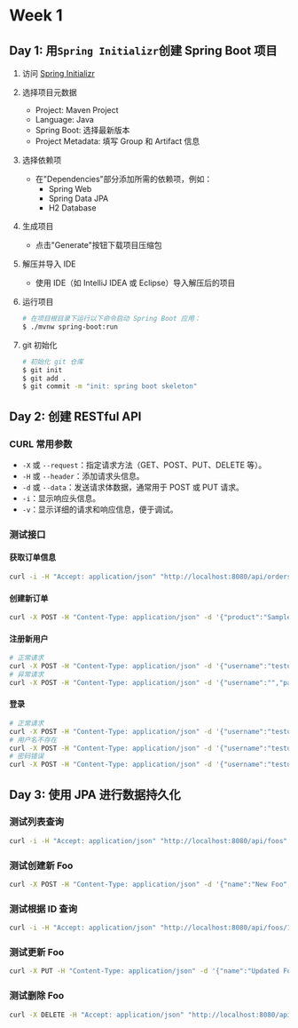 # Week 1

## Day 1: 用`Spring Initializr`创建 Spring Boot 项目

1. 访问 [Spring Initializr](https://start.spring.io/)
2. 选择项目元数据
   - Project: Maven Project
   - Language: Java
   - Spring Boot: 选择最新版本
   - Project Metadata: 填写 Group 和 Artifact 信息
3. 选择依赖项
   - 在"Dependencies"部分添加所需的依赖项，例如：
     - Spring Web
     - Spring Data JPA
     - H2 Database
4. 生成项目
   - 点击"Generate"按钮下载项目压缩包
5. 解压并导入 IDE
   - 使用 IDE（如 IntelliJ IDEA 或 Eclipse）导入解压后的项目
6. 运行项目

   ```bash
   # 在项目根目录下运行以下命令启动 Spring Boot 应用：
   $ ./mvnw spring-boot:run
   ```

7. git 初始化

   ```bash
   # 初始化 git 仓库
   $ git init
   $ git add .
   $ git commit -m "init: spring boot skeleton"
   ```

## Day 2: 创建 RESTful API

### CURL 常用参数

- `-X` 或 `--request`：指定请求方法（GET、POST、PUT、DELETE 等）。
- `-H` 或 `--header`：添加请求头信息。
- `-d` 或 `--data`：发送请求体数据，通常用于 POST 或 PUT 请求。
- `-i`：显示响应头信息。
- `-v`：显示详细的请求和响应信息，便于调试。

### 测试接口

#### 获取订单信息

```bash
curl -i -H "Accept: application/json" "http://localhost:8080/api/orders/1"
```

#### 创建新订单

```bash
curl -X POST -H "Content-Type: application/json" -d '{"product":"Sample Product","quantity":2}' http://localhost:8080/api/orders
```

#### 注册新用户

```bash
# 正常请求
curl -X POST -H "Content-Type: application/json" -d '{"username":"testuser","password":"testpass"}' http://localhost:8080/api/users/register
# 异常请求
curl -X POST -H "Content-Type: application/json" -d '{"username":"","password":""}' http://localhost:8080/api/users/register
```

#### 登录

```bash
# 正常请求
curl -X POST -H "Content-Type: application/json" -d '{"username":"testuser","password":"testpass"}' http://localhost:8080/api/users/login
# 用户名不存在
curl -X POST -H "Content-Type: application/json" -d '{"username":"testusera","password":"testpass"}' http://localhost:8080/api/users/login
# 密码错误
curl -X POST -H "Content-Type: application/json" -d '{"username":"testuser","password":"wrongpass"}' http://localhost:8080/api/users/login
```

## Day 3: 使用 JPA 进行数据持久化

### 测试列表查询

```bash
curl -i -H "Accept: application/json" "http://localhost:8080/api/foos"
```

### 测试创建新 Foo

```bash
curl -X POST -H "Content-Type: application/json" -d '{"name":"New Foo","description":"This is a new foo"}' http://localhost:8080/api/foos
```

### 测试根据 ID 查询

```bash
curl -i -H "Accept: application/json" "http://localhost:8080/api/foos/1"
```

### 测试更新 Foo

```bash
curl -X PUT -H "Content-Type: application/json" -d '{"name":"Updated Foo","description":"This is an updated foo"}' http://localhost:8080/api/foos/1
```

### 测试删除 Foo

```bash
curl -X DELETE -H "Accept: application/json" "http://localhost:8080/api/foos/1"
```
